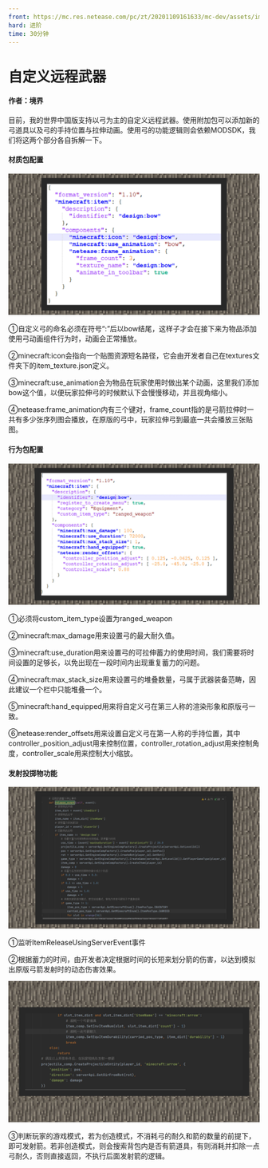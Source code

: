 ```yaml
---
front: https://mc.res.netease.com/pc/zt/20201109161633/mc-dev/assets/img/1_1.48802b15.jpg
hard: 进阶
time: 30分钟
---
```


# 自定义远程武器

 

#### 作者：境界

 

目前，我的世界中国版支持以弓为主的自定义远程武器。使用附加包可以添加新的弓道具以及弓的手持位置与拉伸动画。使用弓的功能逻辑则会依赖MODSDK，我们将这两个部分各自拆解一下。

 

#### 材质包配置

![](./images/1_1.jpg)



①自定义弓的命名必须在符号“:”后以bow结尾，这样子才会在接下来为物品添加使用弓动画组件行为时，动画会正常播放。

②minecraft:icon会指向一个贴图资源短名路径，它会由开发者自己在textures文件夹下的item_texture.json定义。

③minecraft:use_animation会为物品在玩家使用时做出某个动画，这里我们添加bow这个值，以便玩家拉伸弓的时候默认下会慢慢移动，并且视角缩小。

④netease:frame_animation内有三个键对，frame_count指的是弓箭拉伸时一共有多少张序列图会播放，在原版的弓中，玩家拉伸弓到最底一共会播放三张贴图。

 

#### 行为包配置

![](./images/1_2.jpg)



①必须将custom_item_type设置为ranged_weapon

②minecraft:max_damage用来设置弓的最大耐久值。

③minecraft:use_duration用来设置弓的可拉伸蓄力的使用时间，我们需要将时间设置的足够长，以免出现在一段时间内出现重复蓄力的问题。

④minecraft:max_stack_size用来设置弓的堆叠数量，弓属于武器装备范畴，因此建议一个栏中只能堆叠一个。

⑤minecraft:hand_equipped用来将自定义弓在第三人称的渲染形象和原版弓一致。

⑥netease:render_offsets用来设置自定义弓在第一人称的手持位置，其中controller_position_adjust用来控制位置，controller_rotation_adjust用来控制角度，controller_scale用来控制大小缩放。

 

#### 发射投掷物功能

![](./images/1_3.jpg)



①监听ItemReleaseUsingServerEvent事件

②根据蓄力的时间，由开发者决定根据时间的长短来划分箭的伤害，以达到模拟出原版弓箭发射时的动态伤害效果。

![](./images/1_4.jpg)



③判断玩家的游戏模式，若为创造模式，不消耗弓的耐久和箭的数量的前提下，即可发射箭。若非创造模式，则会搜索背包内是否有箭道具，有则消耗并扣除一点弓耐久，否则直接返回，不执行后面发射箭的逻辑。
